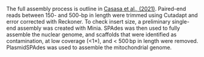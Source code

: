 The full assembly process is outline in [Casasa et al., (2021)](https://www.ncbi.nlm.nih.gov/pmc/articles/PMC7826178/). Paired-end reads between 150- and 500-bp in length were trimmed using Cutadapt and error corrected with Reckoner. To check insert size, a preliminary single-end assembly was created with Minia. SPAdes was then used to fully assemble the nuclear genome, and scaffolds that were identified as contamination, at low coverage (<1×), and < 500 bp in length were removed. PlasmidSPAdes was used to assemble the mitochondrial genome.
